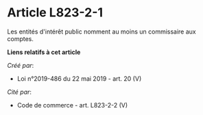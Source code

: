 # Article L823-2-1

Les entités d'intérêt public nomment au moins un commissaire aux comptes.

**Liens relatifs à cet article**

_Créé par_:

  - Loi n°2019-486 du 22 mai 2019 - art. 20 (V)

_Cité par_:

  - Code de commerce - art. L823-2-2 (V)
